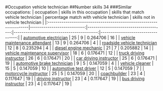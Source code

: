 #Occupation vehicle technician
##Number skills 34
###Similar occupations:
| occupation                                                          |   skills in this occupation |   skills that match vehicle technician |   percentage match with vehicle technician |   skills not in vehicle technician |
|:--------------------------------------------------------------------|----------------------------:|---------------------------------------:|-------------------------------------------:|-----------------------------------:|
| [automotive electrician](automotive_electrician.md)                 |                          25 |                                      9 |                                   0.264706 |                                 16 |
| [vehicle maintenance attendant](vehicle_maintenance_attendant.md)   |                          13 |                                      9 |                                   0.264706 |                                  4 |
| [roadside vehicle technician](roadside_vehicle_technician.md)       |                          12 |                                      8 |                                   0.235294 |                                  4 |
| [diesel engine mechanic](diesel_engine_mechanic.md)                 |                          21 |                                      7 |                                   0.205882 |                                 14 |
| [vehicle maintenance supervisor](vehicle_maintenance_supervisor.md) |                          18 |                                      6 |                                   0.176471 |                                 12 |
| [truck driving instructor](truck_driving_instructor.md)             |                          26 |                                      6 |                                   0.176471 |                                 20 |
| [car driving instructor](car_driving_instructor.md)                 |                          25 |                                      6 |                                   0.176471 |                                 19 |
| [automotive brake technician](automotive_brake_technician.md)       |                           9 |                                      5 |                                   0.147059 |                                  4 |
| [vehicle cleaner](vehicle_cleaner.md)                               |                          15 |                                      5 |                                   0.147059 |                                 10 |
| [automotive test driver](automotive_test_driver.md)                 |                          12 |                                      5 |                                   0.147059 |                                  7 |
| [motorcycle instructor](motorcycle_instructor.md)                   |                          25 |                                      5 |                                   0.147059 |                                 20 |
| [coachbuilder](coachbuilder.md)                                     |                          23 |                                      4 |                                   0.117647 |                                 19 |
| [driving instructor](driving_instructor.md)                         |                          23 |                                      4 |                                   0.117647 |                                 19 |
| [bus driving instructor](bus_driving_instructor.md)                 |                          23 |                                      4 |                                   0.117647 |                                 19 |
